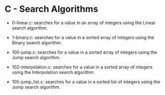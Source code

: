 # C - Search Algorithms

* 0-linear.c: searches for a value in an array of integers using the Linear search algorithm.

* 1-binary.c: searches for a value in a sorted array of integers using the Binary search algorithm.

* 100-jump.c: searches for a value in a sorted array of integers using the Jump search algorithm.

* 102-interpolation.c: searches for a value in a sorted array of integers using the Interpolation search algorithm.

* 105-jump_list.c: searches for a value in a sorted list of integers using the Jump search algorithm.

